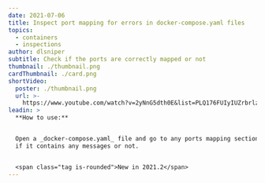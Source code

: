 ```yaml
---
date: 2021-07-06
title: Inspect port mapping for errors in docker-compose.yaml files
topics:
  - containers
  - inspections
author: dlsniper
subtitle: Check if the ports are correctly mapped or not
thumbnail: ./thumbnail.png
cardThumbnail: ./card.png
shortVideo:
  poster: ./thumbnail.png
  url: >-
    https://www.youtube.com/watch?v=2yNnG5dth0E&list=PLQ176FUIyIUZrbrlz4AY1V8VzBJKZyVlW&index=61
leadin: >
  **How to use:**


  Open a _docker-compose.yaml_ file and go to any ports mapping section to see
  if it contains any messages or not.


  <span class="tag is-rounded">New in 2021.2</span>
---
```


